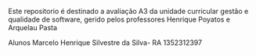 Este repositorio é destinado a avaliação A3 da unidade curricular gestão e qualidade de software, gerido pelos professores Henrique Poyatos e Arquelau Pasta

Alunos
Marcelo Henrique Silvestre da Silva- RA 1352312397